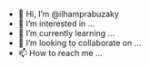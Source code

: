 - 👋 Hi, I’m @ilhamprabuzaky
- 👀 I’m interested in ...
- 🌱 I’m currently learning ...
- 💞️ I’m looking to collaborate on ...
- 📫 How to reach me ...

<!---
ilhamprabuzaky/ilhamprabuzaky is a ✨ special ✨ repository because its `README.md` (this file) appears on your GitHub profile.
You can click the Preview link to take a look at your changes.
--->
